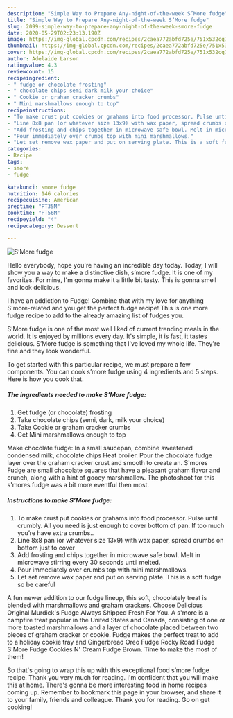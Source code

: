 ```yaml
---
description: "Simple Way to Prepare Any-night-of-the-week S’More fudge"
title: "Simple Way to Prepare Any-night-of-the-week S’More fudge"
slug: 2099-simple-way-to-prepare-any-night-of-the-week-smore-fudge
date: 2020-05-29T02:23:13.190Z
image: https://img-global.cpcdn.com/recipes/2caea772abfd725e/751x532cq70/smore-fudge-recipe-main-photo.jpg
thumbnail: https://img-global.cpcdn.com/recipes/2caea772abfd725e/751x532cq70/smore-fudge-recipe-main-photo.jpg
cover: https://img-global.cpcdn.com/recipes/2caea772abfd725e/751x532cq70/smore-fudge-recipe-main-photo.jpg
author: Adelaide Larson
ratingvalue: 4.3
reviewcount: 15
recipeingredient:
- " fudge or chocolate frosting"
- " chocolate chips semi dark milk your choice"
- " Cookie or graham cracker crumbs"
- " Mini marshmallows enough to top"
recipeinstructions:
- "To make crust put cookies or grahams into food processor. Pulse until crumbly. All you need is just enough to cover bottom of pan. If too much you’re have extra crumbs.."
- "Line 8x8 pan (or whatever size 13x9) with wax paper, spread crumbs on bottom just to cover"
- "Add frosting and chips together in microwave safe bowl. Melt in microwave stirring every 30 seconds until melted."
- "Pour immediately over crumbs top with mini marshmallows."
- "Let set remove wax paper and put on serving plate. This is a soft fudge so be careful"
categories:
- Recipe
tags:
- smore
- fudge

katakunci: smore fudge 
nutrition: 146 calories
recipecuisine: American
preptime: "PT35M"
cooktime: "PT56M"
recipeyield: "4"
recipecategory: Dessert

---
```



![S’More fudge](https://img-global.cpcdn.com/recipes/2caea772abfd725e/751x532cq70/smore-fudge-recipe-main-photo.jpg)

Hello everybody, hope you're having an incredible day today. Today, I will show you a way to make a distinctive dish, s’more fudge. It is one of my favorites. For mine, I'm gonna make it a little bit tasty. This is gonna smell and look delicious.

I have an addiction to Fudge! Combine that with my love for anything S&#39;more-related and you get the perfect fudge recipe! This is one more fudge recipe to add to the already amazing list of fudges you.

S’More fudge is one of the most well liked of current trending meals in the world. It is enjoyed by millions every day. It's simple, it is fast, it tastes delicious. S’More fudge is something that I've loved my whole life. They're fine and they look wonderful.


To get started with this particular recipe, we must prepare a few components. You can cook s’more fudge using 4 ingredients and 5 steps. Here is how you cook that.

<!--inarticleads1-->

##### The ingredients needed to make S’More fudge:

1. Get  fudge (or chocolate) frosting
1. Take  chocolate chips (semi, dark, milk your choice)
1. Take  Cookie or graham cracker crumbs
1. Get  Mini marshmallows enough to top


Make chocolate fudge: In a small saucepan, combine sweetened condensed milk, chocolate chips Heat broiler. Pour the chocolate fudge layer over the graham cracker crust and smooth to create an. S&#39;mores Fudge are small chocolate squares that have a pleasant graham flavor and crunch, along with a hint of gooey marshmallow. The photoshoot for this s&#39;mores fudge was a bit more eventful then most. 

<!--inarticleads2-->

##### Instructions to make S’More fudge:

1. To make crust put cookies or grahams into food processor. Pulse until crumbly. All you need is just enough to cover bottom of pan. If too much you’re have extra crumbs..
1. Line 8x8 pan (or whatever size 13x9) with wax paper, spread crumbs on bottom just to cover
1. Add frosting and chips together in microwave safe bowl. Melt in microwave stirring every 30 seconds until melted.
1. Pour immediately over crumbs top with mini marshmallows.
1. Let set remove wax paper and put on serving plate. This is a soft fudge so be careful


A fun newer addition to our fudge lineup, this soft, chocolately treat is blended with marshmallows and graham crackers. Choose Delicious Original Murdick&#39;s Fudge Always Shipped Fresh For You. A s&#39;more is a campfire treat popular in the United States and Canada, consisting of one or more toasted marshmallows and a layer of chocolate placed between two pieces of graham cracker or cookie. Fudge makes the perfect treat to add to a holiday cookie tray and Gingerbread Oreo Fudge Rocky Road Fudge S&#39;More Fudge Cookies N&#39; Cream Fudge Brown. Time to make the most of them! 

So that's going to wrap this up with this exceptional food s’more fudge recipe. Thank you very much for reading. I'm confident that you will make this at home. There's gonna be more interesting food in home recipes coming up. Remember to bookmark this page in your browser, and share it to your family, friends and colleague. Thank you for reading. Go on get cooking!
